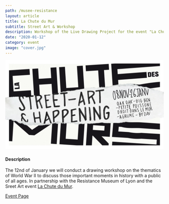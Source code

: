 ```yaml
---
path: /musee-resistance
layout: article
title: La Chute du Mur
subtitle: Street Art & Workshop
description: Workshop of the Live Drawing Project for the event "La Chute du Mur" at the resistance Museum in Lyon, France
date: "2020-01-12"
category: event
image: "cover.jpg"
---
```



![Cover](cover.jpg)

#### Description

The 12nd of January we will conduct a drawing workshop on the thematics of World War II to discuss those important moments in history with a public of all ages. In partnership with the Resistance Museum of Lyon and the Sreet Art event [La Chute du Mur](//www.facebook.com/events/391944598374055/).  
  
[Event Page](https://www.lyon.fr/evenement/exposition/la-chute-des-murs)